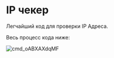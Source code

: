 # IP чекер

Легчайший код для проверки IP Адреса.

Весь процесс кода ниже:

![cmd_oABXAXdqMF](https://user-images.githubusercontent.com/86568169/157112627-a973210a-93e3-464d-bd4d-0f6c0ff76249.png)
